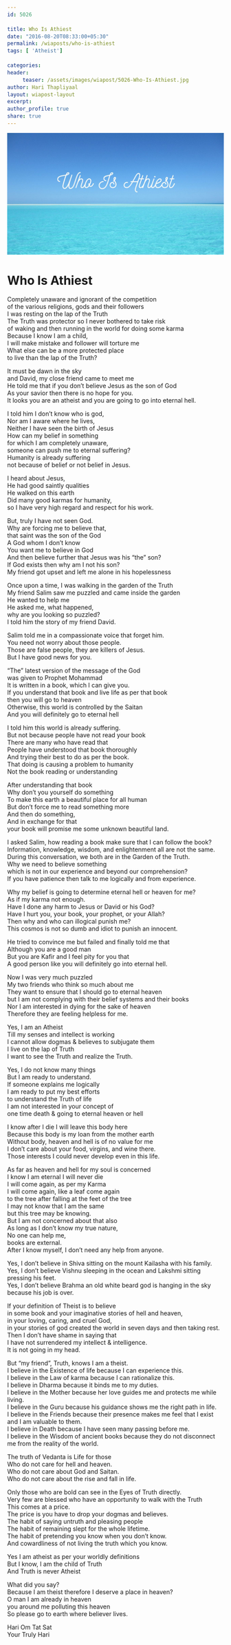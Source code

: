 ```yaml
--- 
id: 5026

title: Who Is Athiest
date: "2016-08-20T08:33:00+05:30"
permalink: /wiaposts/who-is-athiest
tags: [ 'Atheist']    

categories: 
header:
     teaser: /assets/images/wiapost/5026-Who-Is-Athiest.jpg
author: Hari Thapliyaal 
layout: wiapost-layout
excerpt:  
author_profile: true 
share: true 
---
```


![Who Is Athiest](/assets/images/wiapost/5026-Who-Is-Athiest.jpg)     
   
# Who Is Athiest
    
Completely unaware and ignorant of the competition     
of the various religions, gods and their followers     
I was resting on the lap of the Truth     
The Truth was protector so I never bothered to take risk     
of waking and then running in the world for doing some karma     
Because I know I am a child,     
I will make mistake and follower will torture me     
What else can be a more protected place     
to live than the lap of the Truth?    
    
It must be dawn in the sky     
and David, my close friend came to meet me     
He told me that if you don’t believe Jesus as the son of God     
As your savior then there is no hope for you.     
It looks you are an atheist and you are going to go into eternal hell.    
    
I told him I don’t know who is god,     
Nor am I aware where he lives,     
Neither I have seen the birth of Jesus     
How can my belief in something     
for which I am completely unaware,     
someone can push me to eternal suffering?     
Humanity is already suffering     
not because of belief or not belief in Jesus.    
    
I heard about Jesus,     
He had good saintly qualities     
He walked on this earth     
Did many good karmas for humanity,     
so I have very high regard and respect for his work.    
    
But, truly I have not seen God.     
Why are forcing me to believe that,     
that saint was the son of the God     
A God whom I don’t know     
You want me to believe in God     
And then believe further that Jesus was his “the” son?     
If God exists then why am I not his son?     
My friend got upset and left me alone in his hopelessness    
    
Once upon a time, I was walking in the garden of the Truth     
My friend Salim saw me puzzled and came inside the garden     
He wanted to help me     
He asked me, what happened,     
why are you looking so puzzled?     
I told him the story of my friend David.    
    
Salim told me in a compassionate voice that forget him.     
You need not worry about those people.     
Those are false people, they are killers of Jesus.     
But I have good news for you.    
    
“The” latest version of the message of the God     
was given to Prophet Mohammad     
It is written in a book, which I can give you.     
If you understand that book and live life as per that book     
then you will go to heaven     
Otherwise, this world is controlled by the Saitan     
And you will definitely go to eternal hell    
    
I told him this world is already suffering.     
But not because people have not read your book     
There are many who have read that     
People have understood that book thoroughly     
And trying their best to do as per the book.     
That doing is causing a problem to humanity     
Not the book reading or understanding    
    
After understanding that book     
Why don’t you yourself do something     
To make this earth a beautiful place for all human     
But don’t force me to read something more     
And then do something,     
And in exchange for that     
your book will promise me some unknown beautiful land.    
    
I asked Salim, how reading a book make sure that I can follow the book?     
Information, knowledge, wisdom, and enlightenment all are not the same.     
During this conversation, we both are in the Garden of the Truth.     
Why we need to believe something     
which is not in our experience and beyond our comprehension?     
If you have patience then talk to me logically and from experience.    
    
Why my belief is going to determine eternal hell or heaven for me?     
As if my karma not enough.     
Have I done any harm to Jesus or David or his God?     
Have I hurt you, your book, your prophet, or your Allah?     
Then why and who can illogical punish me?     
This cosmos is not so dumb and idiot to punish an innocent.    
    
He tried to convince me but failed and finally told me that     
Although you are a good man     
But you are Kafir and I feel pity for you that     
A good person like you will definitely go into eternal hell.    
    
Now I was very much puzzled     
My two friends who think so much about me     
They want to ensure that I should go to eternal heaven     
but I am not complying with their belief systems and their books     
Nor I am interested in dying for the sake of heaven     
Therefore they are feeling helpless for me.    
    
Yes, I am an Atheist     
Till my senses and intellect is working     
I cannot allow dogmas &amp; believes to subjugate them     
I live on the lap of Truth     
I want to see the Truth and realize the Truth.    
    
Yes, I do not know many things     
But I am ready to understand.     
If someone explains me logically     
I am ready to put my best efforts     
to understand the Truth of life     
I am not interested in your concept of     
one time death &amp; going to eternal heaven or hell    
    
I know after I die I will leave this body here     
Because this body is my loan from the mother earth     
Without body, heaven and hell is of no value for me     
I don’t care about your food, virgins, and wine there.     
Those interests I could never develop even in this life.    
    
As far as heaven and hell for my soul is concerned     
I know I am eternal I will never die     
I will come again, as per my Karma     
I will come again, like a leaf come again     
to the tree after falling at the feet of the tree     
I may not know that I am the same     
but this tree may be knowing.     
But I am not concerned about that also     
As long as I don’t know my true nature,     
No one can help me,     
books are external.     
After I know myself, I don’t need any help from anyone.    
    
Yes, I don’t believe in Shiva sitting on the mount Kailasha with his family.     
Yes, I don’t believe Vishnu sleeping in the ocean and Lakshmi sitting pressing his feet.     
Yes, I don’t believe Brahma an old white beard god is hanging in the sky because his job is over.    
    
If your definition of Theist is to believe     
in some book and your imaginative stories of hell and heaven,     
in your loving, caring, and cruel God,     
in your stories of god created the world in seven days and then taking rest.     
Then I don’t have shame in saying that     
I have not surrendered my intellect &amp; intelligence.     
It is not going in my head.    
    
But “my friend”, Truth, knows I am a theist.     
I believe in the Existence of life because I can experience this.     
I believe in the Law of karma because I can rationalize this.     
I believe in Dharma because it binds me to my duties.     
I believe in the Mother because her love guides me and protects me while living.     
I believe in the Guru because his guidance shows me the right path in life.     
I believe in the Friends because their presence makes me feel that I exist and I am valuable to them.     
I believe in Death because I have seen many passing before me.     
I believe in the Wisdom of ancient books because they do not disconnect me from the reality of the world.    
    
The truth of Vedanta is Life for those     
Who do not care for hell and heaven.     
Who do not care about God and Saitan.     
Who do not care about the rise and fall in life.    
    
Only those who are bold can see in the Eyes of Truth directly.     
Very few are blessed who have an opportunity to walk with the Truth     
This comes at a price.     
The price is you have to drop your dogmas and believes.     
The habit of saying untruth and pleasing people     
The habit of remaining slept for the whole lifetime.     
The habit of pretending you know when you don’t know.     
And cowardliness of not living the truth which you know.    
    
Yes I am atheist as per your worldly definitions     
But I know, I am the child of Truth     
And Truth is never Atheist    
    
What did you say?     
Because I am theist therefore I deserve a place in heaven?     
O man I am already in heaven     
you around me polluting this heaven     
So please go to earth where believer lives.    
    
Hari Om Tat Sat     
Your Truly Hari    
